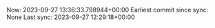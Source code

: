 Now: 2023-09-27 13:36:33.798944+00:00 Earliest commit since sync: None Last sync: 2023-09-27 12:29:18+00:00
